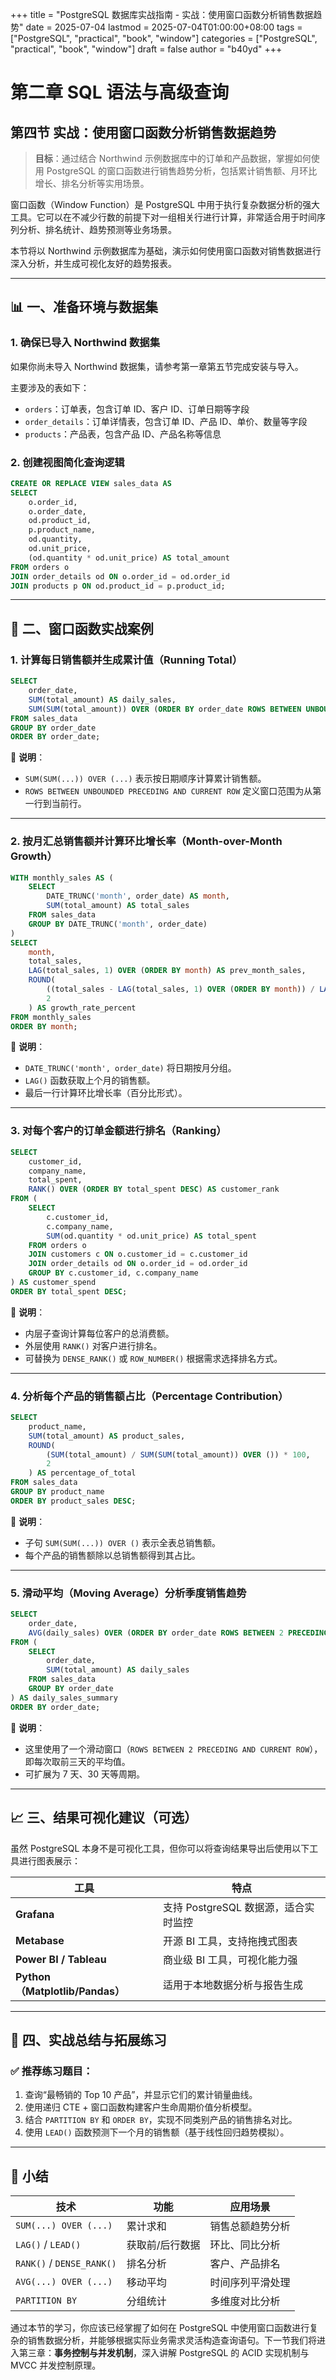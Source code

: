 +++
title = "PostgreSQL 数据库实战指南 - 实战：使用窗口函数分析销售数据趋势"
date = 2025-07-04
lastmod = 2025-07-04T01:00:00+08:00
tags = ["PostgreSQL", "practical", "book", "window"]
categories = ["PostgreSQL", "practical", "book", "window"]
draft = false
author = "b40yd"
+++

# 第二章 SQL 语法与高级查询  
## 第四节 实战：使用窗口函数分析销售数据趋势

> **目标**：通过结合 Northwind 示例数据库中的订单和产品数据，掌握如何使用 PostgreSQL 的窗口函数进行销售趋势分析，包括累计销售额、月环比增长、排名分析等实用场景。

窗口函数（Window Function）是 PostgreSQL 中用于执行复杂数据分析的强大工具。它可以在不减少行数的前提下对一组相关行进行计算，非常适合用于时间序列分析、排名统计、趋势预测等业务场景。

本节将以 Northwind 示例数据库为基础，演示如何使用窗口函数对销售数据进行深入分析，并生成可视化友好的趋势报表。

---

## 📊 一、准备环境与数据集

### 1. 确保已导入 Northwind 数据集

如果你尚未导入 Northwind 数据集，请参考第一章第五节完成安装与导入。

主要涉及的表如下：

- `orders`：订单表，包含订单 ID、客户 ID、订单日期等字段
- `order_details`：订单详情表，包含订单 ID、产品 ID、单价、数量等字段
- `products`：产品表，包含产品 ID、产品名称等信息

### 2. 创建视图简化查询逻辑

```sql
CREATE OR REPLACE VIEW sales_data AS
SELECT
    o.order_id,
    o.order_date,
    od.product_id,
    p.product_name,
    od.quantity,
    od.unit_price,
    (od.quantity * od.unit_price) AS total_amount
FROM orders o
JOIN order_details od ON o.order_id = od.order_id
JOIN products p ON od.product_id = p.product_id;
```

---

## 🧮 二、窗口函数实战案例

### 1. 计算每日销售额并生成累计值（Running Total）

```sql
SELECT
    order_date,
    SUM(total_amount) AS daily_sales,
    SUM(SUM(total_amount)) OVER (ORDER BY order_date ROWS BETWEEN UNBOUNDED PRECEDING AND CURRENT ROW) AS running_total
FROM sales_data
GROUP BY order_date
ORDER BY order_date;
```

📌 **说明**：
- `SUM(SUM(...)) OVER (...)` 表示按日期顺序计算累计销售额。
- `ROWS BETWEEN UNBOUNDED PRECEDING AND CURRENT ROW` 定义窗口范围为从第一行到当前行。

---

### 2. 按月汇总销售额并计算环比增长率（Month-over-Month Growth）

```sql
WITH monthly_sales AS (
    SELECT
        DATE_TRUNC('month', order_date) AS month,
        SUM(total_amount) AS total_sales
    FROM sales_data
    GROUP BY DATE_TRUNC('month', order_date)
)
SELECT
    month,
    total_sales,
    LAG(total_sales, 1) OVER (ORDER BY month) AS prev_month_sales,
    ROUND(
        ((total_sales - LAG(total_sales, 1) OVER (ORDER BY month)) / LAG(total_sales, 1) OVER (ORDER BY month)) * 100,
        2
    ) AS growth_rate_percent
FROM monthly_sales
ORDER BY month;
```

📌 **说明**：
- `DATE_TRUNC('month', order_date)` 将日期按月分组。
- `LAG()` 函数获取上个月的销售额。
- 最后一行计算环比增长率（百分比形式）。

---

### 3. 对每个客户的订单金额进行排名（Ranking）

```sql
SELECT
    customer_id,
    company_name,
    total_spent,
    RANK() OVER (ORDER BY total_spent DESC) AS customer_rank
FROM (
    SELECT
        c.customer_id,
        c.company_name,
        SUM(od.quantity * od.unit_price) AS total_spent
    FROM orders o
    JOIN customers c ON o.customer_id = c.customer_id
    JOIN order_details od ON o.order_id = od.order_id
    GROUP BY c.customer_id, c.company_name
) AS customer_spend
ORDER BY total_spent DESC;
```

📌 **说明**：
- 内层子查询计算每位客户的总消费额。
- 外层使用 `RANK()` 对客户进行排名。
- 可替换为 `DENSE_RANK()` 或 `ROW_NUMBER()` 根据需求选择排名方式。

---

### 4. 分析每个产品的销售额占比（Percentage Contribution）

```sql
SELECT
    product_name,
    SUM(total_amount) AS product_sales,
    ROUND(
        (SUM(total_amount) / SUM(SUM(total_amount)) OVER ()) * 100,
        2
    ) AS percentage_of_total
FROM sales_data
GROUP BY product_name
ORDER BY product_sales DESC;
```

📌 **说明**：
- 子句 `SUM(SUM(...)) OVER ()` 表示全表总销售额。
- 每个产品的销售额除以总销售额得到其占比。

---

### 5. 滑动平均（Moving Average）分析季度销售趋势

```sql
SELECT
    order_date,
    AVG(daily_sales) OVER (ORDER BY order_date ROWS BETWEEN 2 PRECEDING AND CURRENT ROW) AS moving_avg_3days
FROM (
    SELECT
        order_date,
        SUM(total_amount) AS daily_sales
    FROM sales_data
    GROUP BY order_date
) AS daily_sales_summary
ORDER BY order_date;
```

📌 **说明**：
- 这里使用了一个滑动窗口（`ROWS BETWEEN 2 PRECEDING AND CURRENT ROW`），即每次取前三天的平均值。
- 可扩展为 7 天、30 天等周期。

---

## 📈 三、结果可视化建议（可选）

虽然 PostgreSQL 本身不是可视化工具，但你可以将查询结果导出后使用以下工具进行图表展示：

| 工具 | 特点 |
|------|------|
| **Grafana** | 支持 PostgreSQL 数据源，适合实时监控 |
| **Metabase** | 开源 BI 工具，支持拖拽式图表 |
| **Power BI / Tableau** | 商业级 BI 工具，可视化能力强 |
| **Python（Matplotlib/Pandas）** | 适用于本地数据分析与报告生成 |

---

## 🧪 四、实战总结与拓展练习

### ✅ 推荐练习题目：

1. 查询“最畅销的 Top 10 产品”，并显示它们的累计销量曲线。
2. 使用递归 CTE + 窗口函数构建客户生命周期价值分析模型。
3. 结合 `PARTITION BY` 和 `ORDER BY`，实现不同类别产品的销售排名对比。
4. 使用 `LEAD()` 函数预测下一个月的销售额（基于线性回归趋势模拟）。

---

## 📌 小结

| 技术 | 功能 | 应用场景 |
|------|------|----------|
| `SUM(...) OVER (...)` | 累计求和 | 销售总额趋势分析 |
| `LAG()` / `LEAD()` | 获取前/后行数据 | 环比、同比分析 |
| `RANK()` / `DENSE_RANK()` | 排名分析 | 客户、产品排名 |
| `AVG(...) OVER (...)` | 移动平均 | 时间序列平滑处理 |
| `PARTITION BY` | 分组统计 | 多维度对比分析 |

通过本节的学习，你应该已经掌握了如何在 PostgreSQL 中使用窗口函数进行复杂的销售数据分析，并能够根据实际业务需求灵活构造查询语句。下一节我们将进入第三章：**事务控制与并发机制**，深入讲解 PostgreSQL 的 ACID 实现机制与 MVCC 并发控制原理。
